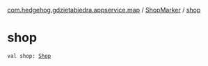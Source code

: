 [com.hedgehog.gdzietabiedra.appservice.map](../index.md) / [ShopMarker](index.md) / [shop](./shop.md)

# shop

`val shop: `[`Shop`](file:/home/adam/repo/GdzieTaBiedra/docs/domain/com.hedgehog.gdzietabiedra.domain/-shop/index.md)
